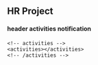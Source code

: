 ## HR Project

#### header activities notification 
```
<!-- activities -->
<activities></activities>
<!-- /activities -->
```


